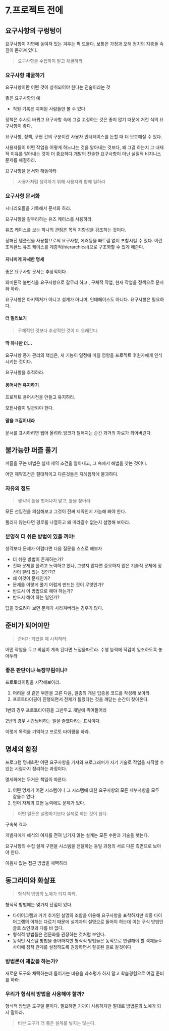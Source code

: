 # 7.프로젝트 전에



## 요구사항의 구렁텅이



요구사항이 지면에 놓여져 있는 겨우는  퍽 드물다. 보통은 가정과 오해 정치의 지층들 속 깊이 묻혀져 있다.

> 요구사항을 수집하지 말고 채굴하라



### 요구사항 채굴하기



요구사항이란 어떤 것이 성취되어야 한다는 진술이라는 것

좋은 요구사항의 예

- 직원 기록은 지며된 사람들만 볼 수 있다

정책은 수시로 바뀌고 요구사항 속에 그걸 고정하는 것은 좋지 않기 때문에 저런 식의 요구사항이 좋다.



요구사항, 정책, 구현 간의 구분이란 사용자 인터페이스를 논할 때 더 모호해질 수 있다.

사용자들이 어떤 작업을 어떻게 하느냐는 것을 알아내는 것보다, 왜 그걸 하는지 그 내재적 이유를 알아내는 것이 더 중요하다.개발의 진술한 요구사항이 아닌 실질적 비지니스 문제를 해결하라.

요구사항을 문서화 해놓아라

> 사용자처럼 생각하기 위해 사용자와 함께 일하라



### 요구사항 문서화

시나리오들을 기록해서 문서화 하라.

요구사항을 갈무리하는 유즈 케이스를 사용하라.

유즈 케이스를 보는 하나의 관점은 목적 지향성을 강조하는 것이다.

정해진 템플릿을 사용함으로써 요구사항, 에러등을 빠트림 없이 포함시킬 수 있다. 이런 조직환느 유즈 케이스를 계층적(hierarchical)으로 구조화할 수 있게 해준다.

#### 지나치게 자세한 명세

좋은 요구사항 문서는 추상적이다.

의미론적 불변식을 요구사항으로 갈무리 하고 , 구체적 작업, 현재 작업을 정책으로 문서화 하라.

요구사항은 아키텍처가 아니고 설계가 아니며, 인테페이스도 아니다. 요구사항은 필요하다.

#### 더 멀리보기

> 구체적인 것보다 추상적인 것이 더 오래간다.



#### 딱 하나만 더...

요구사항 증가 관리의 핵심은, 새 기능이 일정에 미칠 영향을 프로젝트 후원자에게 인식시키는 것이다.

요구사항을 추적하라.

#### 용어사전 유지하기

프로젝트 용어사전을 만들고 유지하라.

모든사람이 일관되야 한다.

#### 말을 끄집어내라

문서를 표시하려면 웹어 올려라.잉크가 챌해지는 순간 과거의 자료가 되어버린다.



## 불가능한 퍼즐 풀기

퍼즐을 푸는 비법은 실제 제약 조건을 알아내고, 그 속에서 해법을 찾는 것이다.

어떤 제약조건은 절대적이고 다른것들은 지례짐작에 불과하다.

### 자유의 정도

> 생각의 틀을 벗어나지 말고, 틀을 찾아라.

모든 선입견을 의심해보고 그것이 진짜 제약인지 가늠해 봐야 한다.

풀리지 않는다면  경로를 나열하고 왜 따라갈수 없는지 설명해 보아라.



### 분명히 더 쉬운 방법이 있을 꺼야!

생각보다 문제가 어렵다면 다음 질문을 스스로 해보자

- 더 쉬운 방법이 존재하는가?
- 진짜 문제를 풀려고 노력하고 았나, 그렇지 않다면 중요하지 않은 기술적 문제에 정신이 팔려 있는 것인가?
- 왜 이것이 문제인가?
- 문제를 이렇게 풀기 어렵게 만드는 것이 무엇인가?
- 반드시 이 방법으로 해야 하는가?
- 반드시 해야 하는 일인가?

답을 찾으려다 보면 문제가 사라져버리는 경우가 많다.



## 준비가 되어야만

> 준비가 되었을 때 시작하라.

어떤 작업을 두고 의심이 계속 된다면 느낌을따르라. 수행 능력에 직감이 일조하도록 놓아두라

### 좋은 판단이냐 늑장부림이냐?

프로토타이핑을 시작해보아라.

1. 어려울 것 같은 부분을 고른 다음, 일종의 개념 입증용 코드를 작성해 보아라.
2. 프로토타이핑이 진행되면서 전제가 틀렸다는 것을 깨닫는 순간이 찾아온다.



1번의 경우 프로토타이핑을 그만두고 개발에 뛰어들어라

2번의 경우 시간낭비하는 일을 줄였다라는 표시이다.

이렇게 목적을 기억하고 프로토 타이핑을 하라.



## 명세의 함정

프로그램 명세화란 어떤 요구사항을 가져와 프로그래머가 자기 기술로 작업을 시작할 수 있는 시점까지 정리하는 과정이다.

명세화에는 무거운 책임이 따른다.

1. 어떤 명세가 어떤 시스템이나 그 시스템에 대한 요구사항의 모든 세부사항을 모두 잡을수 없다.
2. 언어 자체의 표현 능력에도 문제가 있다.

> 어떤 일든은 설명하기보다 실제로 하는 것이 쉽다.



구속복 효과

개발자에게 해석의 여지를 전혀 남기지 않는 설계는 모든 수완과 기술을 뺏는다.

요구사항의 수집 설계 구현을 시스템을 전달하는 동일 과정의 서로 다른 측면으로 보아야 한다.

이음새 없는 접근 방법을 채택하라



## 동그라미와 화살표

> 형식적 방법의 노예가 되지 마라.



형식적 방법에는 몇가지 단점이 있다.

- 다이어그램과 거기 추가된 설명의 조합을 이용해 요구사항을 표착하지만  최종 다이어그램의 이해는 다르기 때문에 설계자의 설명으로 들어야 하는데 이는 구식 방법인 글로 쓰인것과 다를 바 없다.
- 형식적 방법들은 전문화를 권장하는 것처럼 보인다.
- 동적인 시스템 방법을 좋아하지만  형식적 방법들은 동적으로 연결해야 할 객체들ㅇ 사이에 정적 관계를 설정하도록 권장하면서 잘못된 길로 갈것이다

### 방법론이 제값을 하는가?

새로운 도구와 채택하는데 들어가는 비용을 과소평가 하지 말고 학습경험으로 여길 준비를 하라.



### 우리가 형식적 방법을 사용해야 할까?

형식적 방법은 도구일 뿐이다. 필요하면 기꺼이 사용하지만 절대로 방법론의 노예가 되지 말아라.

> 비싼 도구가 더 좋은 설계를 낳지는 않는다.

